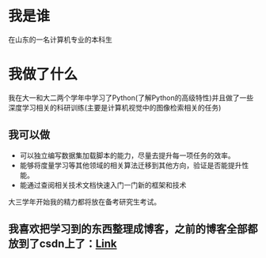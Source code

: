 # 我是谁
在山东的一名计算机专业的本科生
# 我做了什么
我在大一和大二两个学年中学习了Python(了解Python的高级特性)并且做了一些深度学习相关的科研训练(主要是计算机视觉中的图像检索相关的任务)
## 我可以做
* 可以独立编写数据集加载脚本的能力，尽量去提升每一项任务的效率。
* 能够将度量学习等其他领域的相关算法迁移到其他方向，验证是否能提升性能。
* 能通过查阅相关技术文档快速入门一门新的框架和技术

大三学年开始我的精力都将放在备考研究生考试。

## 我喜欢把学习到的东西整理成博客，之前的博客全部都放到了csdn上了：[Link](https://blog.csdn.net/douhuanmin123)
